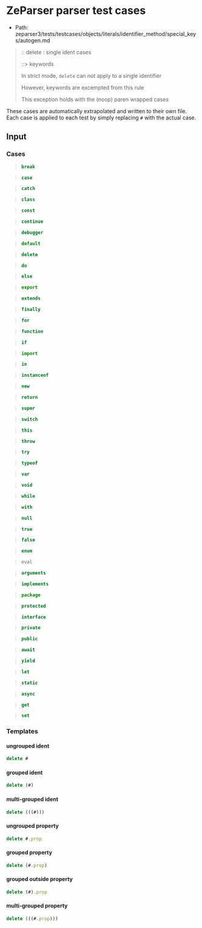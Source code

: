 # ZeParser parser test cases

- Path: zeparser3/tests/testcases/objects/literals/identifier_method/special_keys/autogen.md

> :: delete : single ident cases
>
> ::> keywords
>
> In strict mode, `delete` can not apply to a single identifier
>
> However, keywords are excempted from this rule
>
> This exception holds with the (noop) paren wrapped cases

These cases are automatically extrapolated and written to their own file.
Each case is applied to each test by simply replacing `#` with the actual case.

## Input

### Cases

> `````js
> break
> `````

> `````js
> case
> `````

> `````js
> catch
> `````

> `````js
> class
> `````

> `````js
> const
> `````

> `````js
> continue
> `````

> `````js
> debugger
> `````

> `````js
> default
> `````

> `````js
> delete
> `````

> `````js
> do
> `````

> `````js
> else
> `````

> `````js
> export
> `````

> `````js
> extends
> `````

> `````js
> finally
> `````

> `````js
> for
> `````

> `````js
> function
> `````

> `````js
> if
> `````

> `````js
> import
> `````

> `````js
> in
> `````

> `````js
> instanceof
> `````

> `````js
> new
> `````

> `````js
> return
> `````

> `````js
> super
> `````

> `````js
> switch
> `````

> `````js
> this
> `````

> `````js
> throw
> `````

> `````js
> try
> `````

> `````js
> typeof
> `````

> `````js
> var
> `````

> `````js
> void
> `````

> `````js
> while
> `````

> `````js
> with
> `````

> `````js
> null
> `````

> `````js
> true
> `````

> `````js
> false
> `````

> `````js
> enum
> `````

> `````js
> eval
> `````

> `````js
> arguments
> `````

> `````js
> implements
> `````

> `````js
> package
> `````

> `````js
> protected
> `````

> `````js
> interface
> `````

> `````js
> private
> `````

> `````js
> public
> `````

> `````js
> await
> `````

> `````js
> yield
> `````

> `````js
> let
> `````

> `````js
> static
> `````

> `````js
> async
> `````

> `````js
> get
> `````

> `````js
> set
> `````

### Templates

#### ungrouped ident

`````js
delete #
`````

#### grouped ident

`````js
delete (#)
`````

#### multi-grouped ident

`````js
delete (((#)))
`````

#### ungrouped property

`````js
delete #.prop
`````

#### grouped property

`````js
delete (#.prop)
`````

#### grouped outside property

`````js
delete (#).prop
`````

#### multi-grouped property

`````js
delete (((#.prop)))
`````
